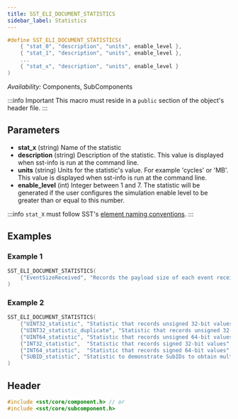 ```yaml
---
title: SST_ELI_DOCUMENT_STATISTICS
sidebar_label: Statistics
---
```

```cpp
#define SST_ELI_DOCUMENT_STATISTICS( 
    { "stat_0", "description", "units", enable_level },
    { "stat_1", "description", "units", enable_level },
    ...
    { "stat_x", "description", "units", enable_level }
)
```

*Availability:* Components, SubComponents

:::info Important
This macro must reside in a `public` section of the object's header file.
:::

## Parameters
* **stat_x** (string) Name of the statistic
* **description** (string) Description of the statistic. This value is displayed when sst-info is run at the command line.
* **units** (string) Units for the statistic's value. For example 'cycles' or 'MB'. This value is displayed when sst-info is run at the command line.
* **enable_level** (int) Integer between 1 and 7. The statistic will be generated if the user configures the simulation enable level to be greater than or equal to this number.

:::info
`stat_X` must follow SST's [element naming conventions](../../../guides/dev/naming.md).
:::

## Examples

### Example 1
```cpp title="Excerpt from sst-elements/src/sst/elements/simpleElementExample/example1.h"
SST_ELI_DOCUMENT_STATISTICS( 
    {"EventSizeReceived", "Records the payload size of each event received", "bytes", 1}
)
```

### Example 2
```cpp title="Excerpt from sst-elements/src/sst/elements/simpleElementExample/basicStatistics.h"
SST_ELI_DOCUMENT_STATISTICS(
    {"UINT32_statistic", "Statistic that records unsigned 32-bit values", "unitless", 1},
    {"UINT32_statistic_duplicate", "Statistic that records unsigned 32-bit values. Multiple stats record values to this statistic.", "unitless", 1},
    {"UINT64_statistic", "Statistic that records unsigned 64-bit values", "unitless", 2},
    {"INT32_statistic",  "Statistic that records signed 32-bit values", "unitless", 3},
    {"INT64_statistic",  "Statistic that records signed 64-bit values", "unitless", 3},
    {"SUBID_statistic", "Statistic to demonstrate SubIDs to obtain multiple instances of the same statistic name. Type is double.", "unitless", 4},
)
```

## Header
```cpp
#include <sst/core/component.h> // or
#include <sst/core/subcomponent.h>
```
